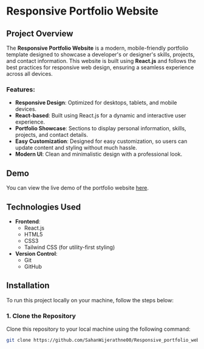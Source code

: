 # Responsive Portfolio Website

## Project Overview

The **Responsive Portfolio Website** is a modern, mobile-friendly portfolio template designed to showcase a developer's or designer's skills, projects, and contact information. This website is built using **React.js** and follows the best practices for responsive web design, ensuring a seamless experience across all devices.

### Features:

- **Responsive Design**: Optimized for desktops, tablets, and mobile devices.
- **React-based**: Built using React.js for a dynamic and interactive user experience.
- **Portfolio Showcase**: Sections to display personal information, skills, projects, and contact details.
- **Easy Customization**: Designed for easy customization, so users can update content and styling without much hassle.
- **Modern UI**: Clean and minimalistic design with a professional look.

## Demo

You can view the live demo of the portfolio website [here](#).

## Technologies Used

- **Frontend**:
  - React.js
  - HTML5
  - CSS3
  - Tailwind CSS (for utility-first styling)
- **Version Control**:
  - Git
  - GitHub

## Installation

To run this project locally on your machine, follow the steps below:

### 1. Clone the Repository

Clone this repository to your local machine using the following command:

```bash
git clone https://github.com/SahanWijerathne00/Responsive_portfolio_website.git
```
